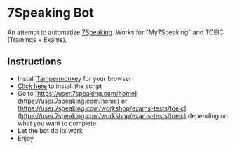 # 7Speaking Bot
An attempt to automatize [7Speaking](7speaking.com). Works for "My7Speaking" and TOEIC (Trainings + Exams).

## Instructions
- Install [Tampermonkey](https://www.tampermonkey.net/) for your browser
- [Click here](https://github.com/quantumsheep/7speaking-bot/raw/master/7speaking.user.js) to install the script
- Go to [https://user.7speaking.com/home](https://user.7speaking.com/home) or [https://user.7speaking.com/workshop/exams-tests/toeic](https://user.7speaking.com/workshop/exams-tests/toeic) depending on what you want to complete
- Let the bot do its work
- Enjoy
